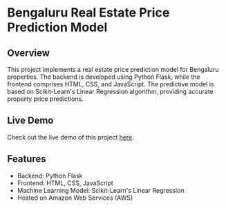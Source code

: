 # Bengaluru Real Estate Price Prediction Model

## Overview
This project implements a real estate price prediction model for Bengaluru properties. The backend is developed using Python Flask, while the frontend comprises HTML, CSS, and JavaScript. The predictive model is based on Scikit-Learn's Linear Regression algorithm, providing accurate property price predictions.

## Live Demo
Check out the live demo of this project [here](http://ec2-15-206-117-114.ap-south-1.compute.amazonaws.com/).

## Features
- Backend: Python Flask
- Frontend: HTML, CSS, JavaScript
- Machine Learning Model: Scikit-Learn's Linear Regression
- Hosted on Amazon Web Services (AWS)

